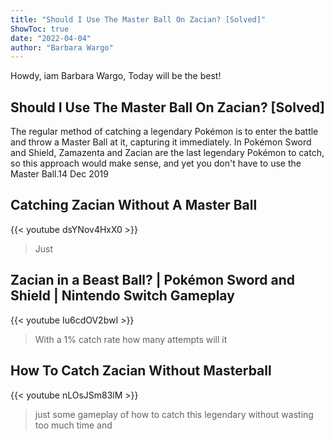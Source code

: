 ```yaml
---
title: "Should I Use The Master Ball On Zacian? [Solved]"
ShowToc: true 
date: "2022-04-04"
author: "Barbara Wargo" 
---
```


Howdy, iam Barbara Wargo, Today will be the best!
## Should I Use The Master Ball On Zacian? [Solved]
The regular method of catching a legendary Pokémon is to enter the battle and throw a Master Ball at it, capturing it immediately. In Pokémon Sword and Shield, Zamazenta and Zacian are the last legendary Pokémon to catch, so this approach would make sense, and yet you don't have to use the Master Ball.14 Dec 2019

## Catching Zacian Without A Master Ball
{{< youtube dsYNov4HxX0 >}}
>Just 

## Zacian in a Beast Ball? | Pokémon Sword and Shield | Nintendo Switch Gameplay
{{< youtube Iu6cdOV2bwI >}}
>With a 1% catch rate how many attempts will it 

## How To Catch Zacian Without Masterball
{{< youtube nLOsJSm83lM >}}
>just some gameplay of how to catch this legendary without wasting too much time and 

